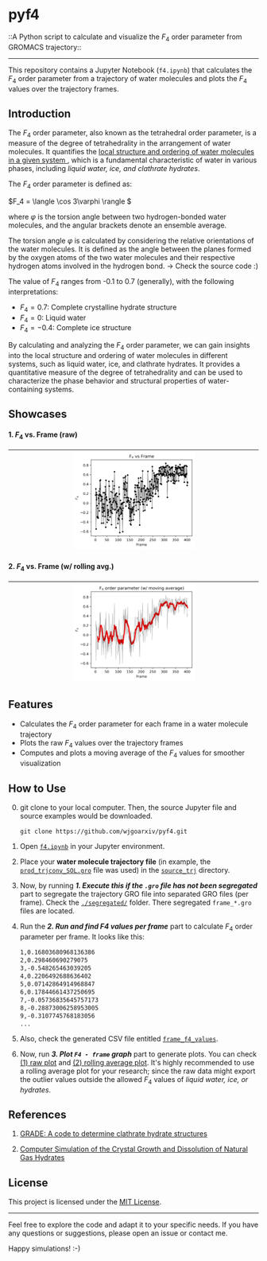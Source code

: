 # pyf4
::A Python script to calculate and visualize the $F_4$ order parameter from GROMACS trajectory::

----

This repository contains a Jupyter Notebook (`f4.ipynb`) that calculates the $F_4$ order parameter from a trajectory of water molecules and plots the $F_4$ values over the trajectory frames.

## Introduction

The $F_4$ order parameter, also known as the tetrahedral order parameter, is a measure of the degree of tetrahedrality in the arrangement of water molecules. It quantifies the <u> local structure and ordering of water molecules in a given system </u>, which is a fundamental characteristic of water in various phases, including _liquid water, ice, and clathrate hydrates_.

The $F_4$ order parameter is defined as:

$F_4 = \langle \cos 3\varphi \rangle $

where $\varphi$ is the torsion angle between two hydrogen-bonded water molecules, and the angular brackets denote an ensemble average.

The torsion angle $\varphi$ is calculated by considering the relative orientations of the water molecules. It is defined as the angle between the planes formed by the oxygen atoms of the two water molecules and their respective hydrogen atoms involved in the hydrogen bond. $\rightarrow$ Check the source code :) 

The value of $F_4$ ranges from -0.1 to 0.7 (generally), with the following interpretations:
- $F_4 = 0.7$: Complete crystalline hydrate structure
- $F_4 = 0$: Liquid water
- $F_4 = -0.4$: Complete ice structure

By calculating and analyzing the $F_4$ order parameter, we can gain insights into the local structure and ordering of water molecules in different systems, such as liquid water, ice, and clathrate hydrates. It provides a quantitative measure of the degree of tetrahedrality and can be used to characterize the phase behavior and structural properties of water-containing systems.

## Showcases

#### **1. $F_4$ vs. Frame (raw)** 
| <img src = 'f4_vs_frame_raw.png' width=50%> |
|:---:|

#### **2. $F_4$ vs. Frame (w/ rolling avg.)**
| <img src = 'f4_vs_frame_rolling.png' width=50%> |
|:---:|

## Features

- Calculates the $F_4$ order parameter for each frame in a water molecule trajectory
- Plots the raw $F_4$ values over the trajectory frames
- Computes and plots a moving average of the $F_4$ values for smoother visualization

## How to Use
0. git clone to your local computer. Then, the source Jupyter file and source examples would be downloaded.
    ```shell
    git clone https://github.com/wjgoarxiv/pyf4.git
    ```
    
2. Open [`f4.ipynb`](f4.ipynb) in your Jupyter environment.
3. Place your **water molecule trajectory file** (in example, the [`prod_trjconv_SOL.gro`](source_trj/prod_trjconv_SOL.gro) file was used) in the [`source_trj`](source_trj) directory.
4. Now, by running _**1. Execute this if the `.gro` file has not been segregated**_ part to segregate the trajectory GRO file into separated GRO files (per frame). Check the [`./segregated/`](segregated) folder. There segregated `frame_*.gro` files are located.
5. Run the _**2. Run and find F4 values per frame**_ part to calculate $F_4$ order parameter per frame. It looks like this:
    ```CSV
    1,0.16803680968136386
    2,0.298460690279075
    3,-0.548265463039205
    4,0.2206492688636402
    5,0.07142864914968847
    6,0.17844661437250695
    7,-0.05736835645757173
    8,-0.28873006258953005
    9,-0.3107745768183056
    ...
    ```
6. Also, check the generated CSV file entitled [`frame_f4_values`](frame_f4_values).
7. Now, run _**3. Plot `F4 - frame` graph**_ part to generate plots. You can check [(1) raw plot](f4_vs_frame_raw.png) and [(2) rolling average plot](f4_vs_frame_rolling.png). It's highly recommended to use a rolling average plot for your research; since the raw data might export the outlier values outside the allowed $F_4$ values of _liquid water, ice, or hydrates_.

## References

1. [GRADE: A code to determine clathrate hydrate structures](https://doi.org/10.1016/j.cpc.2019.06.004)

2. [Computer Simulation of the Crystal Growth and Dissolution of Natural Gas Hydrates](https://doi.org/10.1111/j.1749-6632.1994.tb38833.x)

## License

This project is licensed under the [MIT License](LICENSE).

-------

Feel free to explore the code and adapt it to your specific needs. If you have any questions or suggestions, please open an issue or contact me.

Happy simulations! :-)

